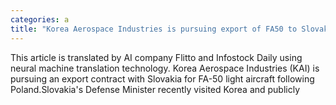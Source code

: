 ```yaml
---
categories: a
title: "Korea Aerospace Industries is pursuing export of FA50 to Slovakia following Poland"
---
```

This article is translated by AI company Flitto and Infostock Daily using neural machine translation technology. Korea Aerospace Industries (KAI) is pursuing an export contract with Slovakia for FA-50 light aircraft following Poland.Slovakia&#39;s Defense Minister recently visited Korea and publicly